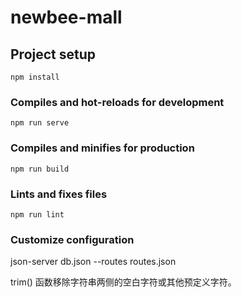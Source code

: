 # newbee-mall

## Project setup

```
npm install
```

### Compiles and hot-reloads for development

```
npm run serve
```

### Compiles and minifies for production

```
npm run build

```

### Lints and fixes files

```
npm run lint
```

### Customize configuration

json-server db.json --routes routes.json


trim() 函数移除字符串两侧的空白字符或其他预定义字符。